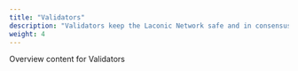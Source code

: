 ```yaml
---
title: "Validators"
description: "Validators keep the Laconic Network safe and in consensus."
weight: 4
---
```


Overview content for Validators
